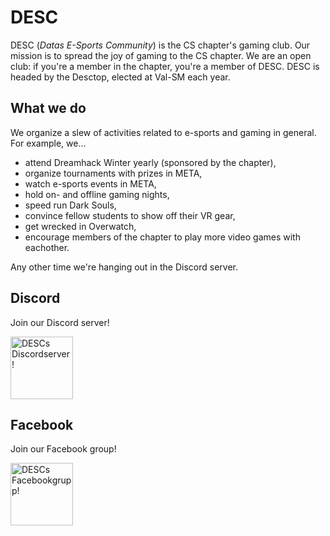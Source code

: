 # DESC

DESC (*Datas E-Sports Community*) is the CS chapter's gaming club. Our mission is to spread the joy of gaming to the CS chapter. We are an open club: if you're a member in the chapter, you're a member of DESC. DESC is headed by the Desctop, elected at Val-SM each year.

## What we do

We organize a slew of activities related to e-sports and gaming in general. For example, we...

* attend Dreamhack Winter yearly (sponsored by the chapter),
* organize tournaments with prizes in META,
* watch e-sports events in META,
* hold on- and offline gaming nights,
* speed run Dark Souls,
* convince fellow students to show off their VR gear,
* get wrecked in Overwatch,
* encourage members of the chapter to play more video games with eachother.

Any other time we're hanging out in the Discord server.

## Discord

Join our Discord server!

<a href="https://discord.gg/xwjCxXkmFM">
    <img
         src="https://dsekt-assets.s3.amazonaws.com/namnder/desc/discord-logo.png"
         alt="DESCs Discordserver!"
         width="100"
    >
</a>

## Facebook

Join our Facebook group!

<a href="https://www.facebook.com/groups/447431545372957">
    <img
         src="https://dsekt-assets.s3.amazonaws.com/namnder/desc/facebook-logo.png"
         alt="DESCs Facebookgrupp!"
         width="100"
    >
</a>

